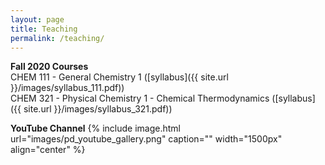 ```yaml
---
layout: page
title: Teaching
permalink: /teaching/
---
```


**Fall 2020 Courses**  
CHEM 111 - General Chemistry 1 ([syllabus]({{ site.url }}/images/syllabus_111.pdf))  
CHEM 321 - Physical Chemistry 1 - Chemical Thermodynamics ([syllabus]({{ site.url }}/images/syllabus_321.pdf))

**YouTube Channel**
{% include image.html url="images/pd_youtube_gallery.png" caption="" width="1500px" align="center" %} 
